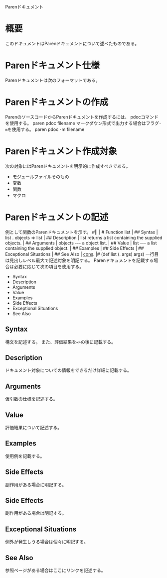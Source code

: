 Parenドキュメント

# 概要
このドキュメントはParenドキュメントについて述べたものである。

# Parenドキュメント仕様
Parenドキュメントは次のフォーマットである。

# Parenドキュメントの作成
ParenのソースコードからParenドキュメントを作成するには、
pdocコマンドを使用する。
    paren pdoc filename
マークダウン形式で出力する場合はフラグ`-m`を使用する。
    paren pdoc -m filename

# Parenドキュメント作成対象
次の対象にはParenドキュメントを明示的に作成すべきである。
- モジュールファイルそのもの
- 変数
- 関数
- マクロ

# Parenドキュメントの記述
例として関数のParenドキュメントを示す。
    #||
     | # Function list
     | ## Syntax
     |     list . objects => list
     | ## Description
     | list returns a list containing the supplied objects.
     | ## Arguments
     |     objects --- a object list. 
     | ## Value
     |     list --- a list containing the supplied object.
     | ## Examples
     | ## Side Effects
     | ## Exceptional Situations
     | ## See Also
     |     [cons](core.html#cons).
     |#
    (def list (. args) args)
一行目は見出しレベル最大で記述対象を明記する。
Parenドキュメントを記載する場合は必要に応じて次の項目を使用する。
- Syntax
- Description
- Arguments
- Value
- Examples
- Side Effects
- Exceptional Situations
- See Also
## Syntax
構文を記述する。
また、評価結果を`=>`の後に記載する。
## Description
ドキュメント対象についての情報をできるだけ詳細に記載する。
## Arguments
仮引数の仕様を記述する。
## Value
評価結果について記述する。
## Examples
使用例を記載する。
## Side Effects
副作用がある場合に明記する。
## Side Effects
副作用がある場合は明記する。
## Exceptional Situations
例外が発生しうる場合は個々に明記する。
## See Also
参照ページがある場合はここにリンクを記述する。
